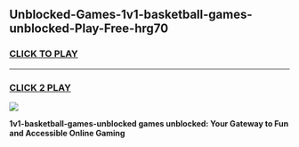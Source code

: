 
## Unblocked-Games-1v1-basketball-games-unblocked-Play-Free-hrg70
<h3>
<a href="https://premium76.site?title=1v1-basketball-games-unblocked&ref=18A1">CLICK TO PLAY</a></h3>
<hr>

<h3>
<a href="https://premium76.site?title=1v1-basketball-games-unblocked&ref=18A1">CLICK 2 PLAY</a>
  
</h3>

<a href="https://premium76.site?title=1v1-basketball-games-unblocked&ref=18A1"><img src="https://clearcache.store/games.png"></a>


**1v1-basketball-games-unblocked games unblocked: Your Gateway to Fun and Accessible Online Gaming**
